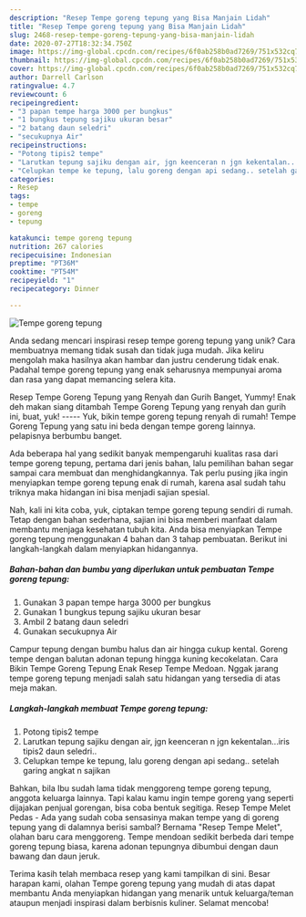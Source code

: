 ```yaml
---
description: "Resep Tempe goreng tepung yang Bisa Manjain Lidah"
title: "Resep Tempe goreng tepung yang Bisa Manjain Lidah"
slug: 2468-resep-tempe-goreng-tepung-yang-bisa-manjain-lidah
date: 2020-07-27T18:32:34.750Z
image: https://img-global.cpcdn.com/recipes/6f0ab258b0ad7269/751x532cq70/tempe-goreng-tepung-foto-resep-utama.jpg
thumbnail: https://img-global.cpcdn.com/recipes/6f0ab258b0ad7269/751x532cq70/tempe-goreng-tepung-foto-resep-utama.jpg
cover: https://img-global.cpcdn.com/recipes/6f0ab258b0ad7269/751x532cq70/tempe-goreng-tepung-foto-resep-utama.jpg
author: Darrell Carlson
ratingvalue: 4.7
reviewcount: 6
recipeingredient:
- "3 papan tempe harga 3000 per bungkus"
- "1 bungkus tepung sajiku ukuran besar"
- "2 batang daun seledri"
- "secukupnya Air"
recipeinstructions:
- "Potong tipis2 tempe"
- "Larutkan tepung sajiku dengan air, jgn keenceran n jgn kekentalan...iris tipis2 daun seledri.."
- "Celupkan tempe ke tepung, lalu goreng dengan api sedang.. setelah garing angkat n sajikan"
categories:
- Resep
tags:
- tempe
- goreng
- tepung

katakunci: tempe goreng tepung 
nutrition: 267 calories
recipecuisine: Indonesian
preptime: "PT36M"
cooktime: "PT54M"
recipeyield: "1"
recipecategory: Dinner

---
```



![Tempe goreng tepung](https://img-global.cpcdn.com/recipes/6f0ab258b0ad7269/751x532cq70/tempe-goreng-tepung-foto-resep-utama.jpg)

Anda sedang mencari inspirasi resep tempe goreng tepung yang unik? Cara membuatnya memang tidak susah dan tidak juga mudah. Jika keliru mengolah maka hasilnya akan hambar dan justru cenderung tidak enak. Padahal tempe goreng tepung yang enak seharusnya mempunyai aroma dan rasa yang dapat memancing selera kita.

Resep Tempe Goreng Tepung yang Renyah dan Gurih Banget, Yummy! Enak deh makan siang ditambah Tempe Goreng Tepung yang renyah dan gurih ini, buat, yuk! ----- Yuk, bikin tempe goreng tepung renyah di rumah! Tempe Goreng Tepung yang satu ini beda dengan tempe goreng lainnya. pelapisnya berbumbu banget.

Ada beberapa hal yang sedikit banyak mempengaruhi kualitas rasa dari tempe goreng tepung, pertama dari jenis bahan, lalu pemilihan bahan segar sampai cara membuat dan menghidangkannya. Tak perlu pusing jika ingin menyiapkan tempe goreng tepung enak di rumah, karena asal sudah tahu triknya maka hidangan ini bisa menjadi sajian spesial.


Nah, kali ini kita coba, yuk, ciptakan tempe goreng tepung sendiri di rumah. Tetap dengan bahan sederhana, sajian ini bisa memberi manfaat dalam membantu menjaga kesehatan tubuh kita. Anda bisa menyiapkan Tempe goreng tepung menggunakan 4 bahan dan 3 tahap pembuatan. Berikut ini langkah-langkah dalam menyiapkan hidangannya.

<!--inarticleads1-->

##### Bahan-bahan dan bumbu yang diperlukan untuk pembuatan Tempe goreng tepung:

1. Gunakan 3 papan tempe harga 3000 per bungkus
1. Gunakan 1 bungkus tepung sajiku ukuran besar
1. Ambil 2 batang daun seledri
1. Gunakan secukupnya Air


Campur tepung dengan bumbu halus dan air hingga cukup kental. Goreng tempe dengan balutan adonan tepung hingga kuning kecokelatan. Cara Bikin Tempe Goreng Tepung Enak Resep Tempe Medoan. Nggak jarang tempe goreng tepung menjadi salah satu hidangan yang tersedia di atas meja makan. 

<!--inarticleads2-->

##### Langkah-langkah membuat Tempe goreng tepung:

1. Potong tipis2 tempe
1. Larutkan tepung sajiku dengan air, jgn keenceran n jgn kekentalan...iris tipis2 daun seledri..
1. Celupkan tempe ke tepung, lalu goreng dengan api sedang.. setelah garing angkat n sajikan


Bahkan, bila Ibu sudah lama tidak menggoreng tempe goreng tepung, anggota keluarga lainnya. Tapi kalau kamu ingin tempe goreng yang seperti dijajakan penjual gorengan, bisa coba bentuk segitiga. Resep Tempe Melet Pedas - Ada yang sudah coba sensasinya makan tempe yang di goreng tepung yang di dalamnya berisi sambal? Bernama &#34;Resep Tempe Melet&#34;, olahan baru cara menggoreng. Tempe mendoan sedikit berbeda dari tempe goreng tepung biasa, karena adonan tepungnya dibumbui dengan daun bawang dan daun jeruk. 

Terima kasih telah membaca resep yang kami tampilkan di sini. Besar harapan kami, olahan Tempe goreng tepung yang mudah di atas dapat membantu Anda menyiapkan hidangan yang menarik untuk keluarga/teman ataupun menjadi inspirasi dalam berbisnis kuliner. Selamat mencoba!
